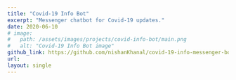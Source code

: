```yaml
---
title: "Covid-19 Info Bot"
excerpt: "Messenger chatbot for Covid-19 updates."
date: 2020-06-10
# image:
#   path: /assets/images/projects/covid-info-bot/main.png
#   alt: "Covid-19 Info Bot image"
github_link: https://github.com/nishanKhanal/covid-19-info-messenger-bot
url: 
layout: single
---
```

